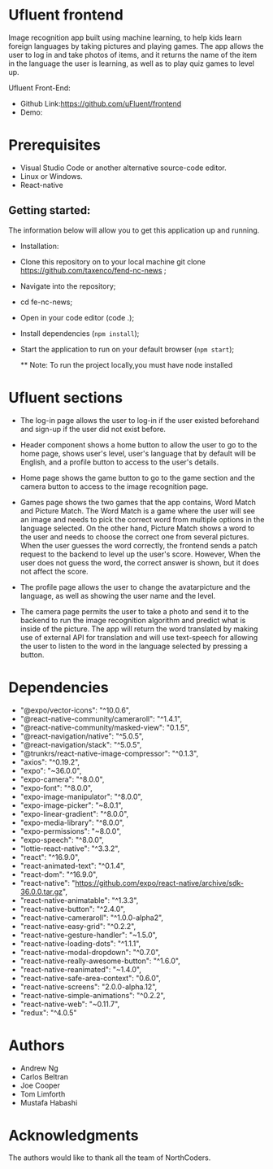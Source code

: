 # Ufluent frontend

Image recognition app built using machine learning, to help kids learn foreign languages by taking pictures and playing games. The app allows the user to log in and take photos of items, and it returns the name of the item in the language the user is learning, as well as to play quiz games to level up.

Ufluent Front-End:

- Github Link:https://github.com/uFluent/frontend
- Demo:

# Prerequisites

- Visual Studio Code or another alternative source-code editor.
- Linux or Windows.
- React-native

## Getting started:

The information below will allow you to get this application up and running.

- Installation:

* Clone this repository on to your local machine git clone https://github.com/taxenco/fend-nc-news ;
* Navigate into the repository;
* cd fe-nc-news;
* Open in your code editor (code .);
* Install dependencies (`npm install`);
* Start the application to run on your default browser (`npm start`);

  \*\* Note: To run the project locally,you must have node installed

# Ufluent sections

- The log-in page allows the user to log-in if the user existed beforehand and sign-up if the user did not exist before.

- Header component shows a home button to allow the user to go to the home page, shows user's level, user's language that by default will be English, and a profile button to access to the user's details.

- Home page shows the game button to go to the game section and the camera button to access to the image recognition page.

- Games page shows the two games that the app contains, Word Match and Picture Match. The Word Match is a game where the user will see an image and needs to pick the correct word from multiple options in the language selected. On the other hand, Picture Match shows a word to the user and needs to choose the correct one from several pictures. When the user guesses the word correctly, the frontend sends a patch request to the backend to level up the user's score. However, When the user does not guess the word, the correct answer is shown, but it does not affect the score.

- The profile page allows the user to change the avatarpicture and the language, as well as showing the user name and the level.

- The camera page permits the user to take a photo and send it to the backend to run the image recognition algorithm and predict what is inside of the picture. The app will return the word translated by making use of external API for translation and will use text-speech for allowing the user to listen to the word in the language selected by pressing a button.

# Dependencies

- "@expo/vector-icons": "^10.0.6",
- "@react-native-community/cameraroll": "^1.4.1",
- "@react-native-community/masked-view": "0.1.5",
- "@react-navigation/native": "^5.0.5",
- "@react-navigation/stack": "^5.0.5",
- "@trunkrs/react-native-image-compressor": "^0.1.3",
- "axios": "^0.19.2",
- "expo": "~36.0.0",
- "expo-camera": "^8.0.0",
- "expo-font": "^8.0.0",
- "expo-image-manipulator": "^8.0.0",
- "expo-image-picker": "~8.0.1",
- "expo-linear-gradient": "^8.0.0",
- "expo-media-library": "^8.0.0",
- "expo-permissions": "~8.0.0",
- "expo-speech": "^8.0.0",
- "lottie-react-native": "^3.3.2",
- "react": "^16.9.0",
- "react-animated-text": "^0.1.4",
- "react-dom": "^16.9.0",
- "react-native": "https://github.com/expo/react-native/archive/sdk-36.0.0.tar.gz",
- "react-native-animatable": "^1.3.3",
- "react-native-button": "^2.4.0",
- "react-native-cameraroll": "^1.0.0-alpha2",
- "react-native-easy-grid": "^0.2.2",
- "react-native-gesture-handler": "~1.5.0",
- "react-native-loading-dots": "^1.1.1",
- "react-native-modal-dropdown": "^0.7.0",
- "react-native-really-awesome-button": "^1.6.0",
- "react-native-reanimated": "~1.4.0",
- "react-native-safe-area-context": "0.6.0",
- "react-native-screens": "2.0.0-alpha.12",
- "react-native-simple-animations": "^0.2.2",
- "react-native-web": "~0.11.7",
- "redux": "^4.0.5"

# Authors

- Andrew Ng
- Carlos Beltran
- Joe Cooper
- Tom Limforth
- Mustafa Habashi

# Acknowledgments

The authors would like to thank all the team of NorthCoders.
